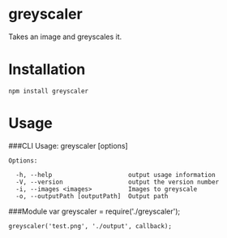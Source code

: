 greyscaler
==========

Takes an image and greyscales it.

Installation
============

    npm install greyscaler

Usage
=====

###CLI
    Usage: greyscaler [options]

    Options:

      -h, --help                     output usage information
      -V, --version                  output the version number
      -i, --images <images>          Images to greyscale
      -o, --outputPath [outputPath]  Output path


###Module
    var greyscaler = require('./greyscaler');

    greyscaler('test.png', './output', callback);

